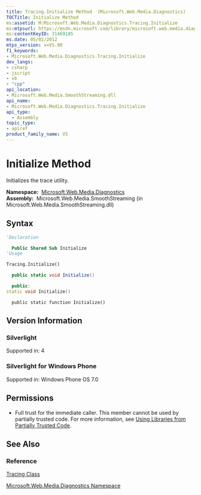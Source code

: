 ```yaml
---
title: Tracing.Initialize Method  (Microsoft.Web.Media.Diagnostics)
TOCTitle: Initialize Method
ms:assetid: M:Microsoft.Web.Media.Diagnostics.Tracing.Initialize
ms:mtpsurl: https://msdn.microsoft.com/library/microsoft.web.media.diagnostics.tracing.initialize(v=VS.90)
ms:contentKeyID: 31469185
ms.date: 05/02/2012
mtps_version: v=VS.90
f1_keywords:
- Microsoft.Web.Media.Diagnostics.Tracing.Initialize
dev_langs:
- csharp
- jscript
- vb
- "cpp"
api_location:
- Microsoft.Web.Media.SmoothStreaming.dll
api_name:
- Microsoft.Web.Media.Diagnostics.Tracing.Initialize
api_type:
  - Assembly
topic_type:
- apiref
product_family_name: VS
---
```


# Initialize Method

Initializes the trace utility.

**Namespace:**  [Microsoft.Web.Media.Diagnostics](microsoft-web-media-diagnostics-namespace_1.md)  
**Assembly:**  Microsoft.Web.Media.SmoothStreaming (in Microsoft.Web.Media.SmoothStreaming.dll)

## Syntax

```vb
'Declaration

  Public Shared Sub Initialize
'Usage

Tracing.Initialize()
```

```csharp
  public static void Initialize()
```

```cpp
  public:
static void Initialize()
```

```jscript
  public static function Initialize()
```

## Version Information

### Silverlight

Supported in: 4  

### Silverlight for Windows Phone

Supported in: Windows Phone OS 7.0  

## Permissions

  - Full trust for the immediate caller. This member cannot be used by partially trusted code. For more information, see [Using Libraries from Partially Trusted Code](https://msdn.microsoft.com/library/8skskf63).

## See Also

### Reference

[Tracing Class](tracing-class-microsoft-web-media-diagnostics_1.md)

[Microsoft.Web.Media.Diagnostics Namespace](microsoft-web-media-diagnostics-namespace_1.md)
